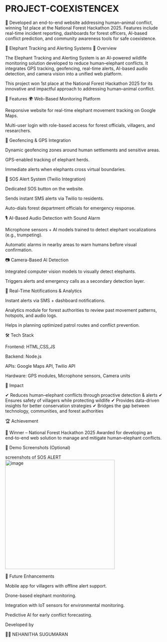 # PROJECT-COEXISTENCEX
🌿 Developed an end-to-end website addressing human–animal conflict, winning 1st place at the National Forest Hackathon 2025. Features include real-time incident reporting, dashboards for forest officers, AI-based conflict prediction, and community awareness tools for safe coexistence.

🐘 Elephant Tracking and Alerting Systems
📌 Overview

The Elephant Tracking and Alerting System is an AI-powered wildlife monitoring solution developed to reduce human–elephant conflicts. It integrates GPS tracking, geofencing, real-time alerts, AI-based audio detection, and camera vision into a unified web platform.

This project won 1st place at the National Forest Hackathon 2025 for its innovative and impactful approach to addressing human–animal conflict.

🚀 Features
🌍 Web-Based Monitoring Platform

Responsive website for real-time elephant movement tracking on Google Maps.

Multi-user login with role-based access for forest officials, villagers, and researchers.

📡 Geofencing & GPS Integration

Dynamic geofencing zones around human settlements and sensitive areas.

GPS-enabled tracking of elephant herds.

Immediate alerts when elephants cross virtual boundaries.

🚨 SOS Alert System (Twilio Integration)

Dedicated SOS button on the website.

Sends instant SMS alerts via Twilio to residents.

Auto-dials forest department officials for emergency response.

🎙️ AI-Based Audio Detection with Sound Alarm

Microphone sensors + AI models trained to detect elephant vocalizations (e.g., trumpeting).

Automatic alarms in nearby areas to warn humans before visual confirmation.

📷 Camera-Based AI Detection

Integrated computer vision models to visually detect elephants.

Triggers alerts and emergency calls as a secondary detection layer.

🔔 Real-Time Notifications & Analytics

Instant alerts via SMS + dashboard notifications.

Analytics module for forest authorities to review past movement patterns, hotspots, and audio logs.

Helps in planning optimized patrol routes and conflict prevention.

🛠️ Tech Stack

Frontend: HTML,CSS,JS

Backend: Node.js

APIs: Google Maps API, Twilio API

Hardware: GPS modules, Microphone sensors, Camera units

🌿 Impact

✔ Reduces human–elephant conflicts through proactive detection & alerts
✔ Ensures safety of villagers while protecting wildlife
✔ Provides data-driven insights for better conservation strategies
✔ Bridges the gap between technology, communities, and forest authorities

🏆 Achievement

🥇 Winner – National Forest Hackathon 2025
Awarded for developing an end-to-end web solution to manage and mitigate human–elephant conflicts.

📸 Demo Screenshots (Optional)

screenshots of SOS ALERT
<img width="350" height="350" alt="image" src="https://github.com/user-attachments/assets/20368056-535e-4968-b0d5-6a3461117216" />



🔮 Future Enhancements

Mobile app for villagers with offline alert support.

Drone-based elephant monitoring.

Integration with IoT sensors for environmental monitoring.

Predictive AI for early conflict forecasting.

Developed by

👩‍💻 NEHANITHA SUGUMARAN
